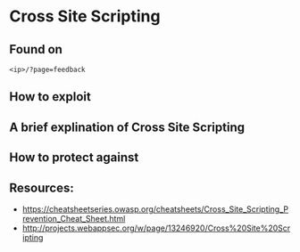 # Cross Site Scripting

## Found on
```
<ip>/?page=feedback
```

## How to exploit

## A brief explination of Cross Site Scripting

## How to protect against

## Resources:
* <https://cheatsheetseries.owasp.org/cheatsheets/Cross_Site_Scripting_Prevention_Cheat_Sheet.html>
* <http://projects.webappsec.org/w/page/13246920/Cross%20Site%20Scripting>